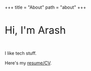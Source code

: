 +++
title = "About"
path = "about"
+++

&nbsp;

<font size="6">
Hi, I'm Arash
</font>

&nbsp;



I like tech stuff.

Here's my <span style="color:#7daea3">[resume/CV](araaha.me)</span>.
